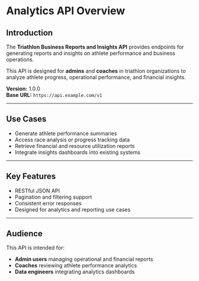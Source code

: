 # Analytics API Overview

## Introduction
The **Triathlon Business Reports and Insights API** provides endpoints for generating reports and insights on athlete performance and business operations.

This API is designed for **admins** and **coaches** in triathlon organizations to analyze athlete progress, operational performance, and financial insights.

**Version:** 1.0.0  
**Base URL:** `https://api.example.com/v1`

---

## Use Cases
- Generate athlete performance summaries
- Access race analysis or progress tracking data
- Retrieve financial and resource utilization reports
- Integrate insights dashboards into existing systems

---

## Key Features
- RESTful JSON API
- Pagination and filtering support
- Consistent error responses
- Designed for analytics and reporting use cases

---

## Audience
This API is intended for:
- **Admin users** managing operational and financial reports  
- **Coaches** reviewing athlete performance analytics  
- **Data engineers** integrating analytics dashboards
